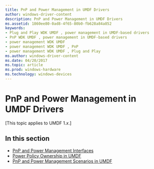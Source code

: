 ```yaml
---
title: PnP and Power Management in UMDF Drivers
author: windows-driver-content
description: PnP and Power Management in UMDF Drivers
ms.assetid: 1860ee80-0ad8-4f65-80b0-fb628a84a852
keywords:
- Plug and Play WDK UMDF , power management in UMDF-based drivers
- PnP WDK UMDF , power management in UMDF-based drivers
- power management WDK UMDF
- power management WDK UMDF , PnP
- power management WDK UMDF , Plug and Play
ms.author: windows-driver-content
ms.date: 04/20/2017
ms.topic: article
ms.prod: windows-hardware
ms.technology: windows-devices
---
```


# PnP and Power Management in UMDF Drivers


\[This topic applies to UMDF 1.*x*.\]

## In this section


-   [PnP and Power Management Interfaces](pnp-and-power-management-interfaces.md)
-   [Power Policy Ownership in UMDF](power-policy-ownership-in-umdf.md)
-   [PnP and Power Management Scenarios in UMDF](pnp-and-power-management-scenarios-in-umdf.md)

 

 





